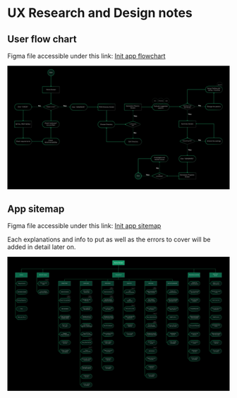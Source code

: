 # UX Research and Design notes

## User flow chart

Figma file accessible under this link: [Init app flowchart](https://www.figma.com/design/cfVEVNhyQfteBFyrXJs02O/Init-App-Wireframes?node-id=72-2&t=Pw8vDoi12uNBGBJ8-1)

![user-flow-chart](user-flow-chart.png)

## App sitemap

Figma file accessible under this link: [Init app sitemap
](https://www.figma.com/design/cfVEVNhyQfteBFyrXJs02O/Init-App-Wireframes?node-id=44-113&t=vmhJDuXshZ5yUP83-1)

Each explanations and info to put as well as the errors to cover will be added in detail later on.

![Sitemap](app_sitemap.png)